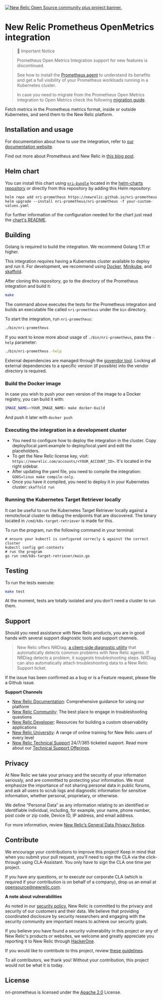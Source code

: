 <a href="https://opensource.newrelic.com/oss-category/#community-plus"><picture><source media="(prefers-color-scheme: dark)" srcset="https://github.com/newrelic/opensource-website/raw/main/src/images/categories/dark/Community_Plus.png"><source media="(prefers-color-scheme: light)" srcset="https://github.com/newrelic/opensource-website/raw/main/src/images/categories/Community_Plus.png"><img alt="New Relic Open Source community plus project banner." src="https://github.com/newrelic/opensource-website/raw/main/src/images/categories/Community_Plus.png"></picture></a>

# New Relic Prometheus OpenMetrics integration

> 🚧 Important Notice
> 
> Prometheus Open Metrics Integration support for new features is discontinued.
>
> See how to install the [Prometheus agent](https://docs.newrelic.com/docs/infrastructure/prometheus-integrations/install-configure-prometheus-agent/install-prometheus-agent/) to understand its benefits and get a full visibility of your Prometheus workloads running in a Kubernetes cluster.
>
> In case you need to migrate from the Prometheus Open Metrics integration to Open Metrics check the following [migration guide](https://docs.newrelic.com/docs/infrastructure/prometheus-integrations/install-configure-prometheus-agent/migration-guide/).

Fetch metrics in the Prometheus metrics format, inside or outside Kubernetes, and send them to the New Relic platform.

## Installation and usage

For documentation about how to use the integration, refer to [our documentation website](https://docs.newrelic.com/docs/new-relic-prometheus-openmetrics-integration-kubernetes).

Find out more about Prometheus and New Relic in [this blog post](https://blog.newrelic.com/product-news/how-to-monitor-prometheus-metrics/).

## Helm chart

You can install this chart using [`nri-bundle`](https://github.com/newrelic/helm-charts/tree/master/charts/nri-bundle) located in the
[helm-charts repository](https://github.com/newrelic/helm-charts) or directly from this repository by adding this Helm repository:

```shell
helm repo add nri-prometheus https://newrelic.github.io/nri-prometheus
helm upgrade --install nri-prometheus/nri-prometheus -f your-custom-values.yaml
```

For further information of the configuration needed for the chart just read the [chart's README](/charts/nri-prometheus/README.md).

## Building

Golang is required to build the integration. We recommend Golang 1.11 or higher.

This integration requires having a Kubernetes cluster available to deploy and run it. For development, we recommend using [Docker](https://docs.docker.com/install/), [Minikube](https://minikube.sigs.k8s.io/docs/start/), and [skaffold](https://skaffold.dev/docs/getting-started/#installing-skaffold).

After cloning this repository, go to the directory of the Prometheus integration and build it:

```bash
make
```

The command above executes the tests for the Prometheus integration and builds an executable file called `nri-prometheus` under the `bin` directory.

To start the integration, run `nri-prometheus`:

```bash
./bin/nri-prometheus
```

If you want to know more about usage of `./bin/nri-prometheus`, pass the `-help` parameter:

```bash
./bin/nri-prometheus -help
```

External dependencies are managed through the [govendor tool](https://github.com/kardianos/govendor). Locking all external dependencies to a specific version (if possible) into the vendor directory is required.

### Build the Docker image

In case you wish to push your own version of the image to a Docker registry, you can build it with:

```bash
IMAGE_NAME=<YOUR_IMAGE_NAME> make docker-build
```

And push it later with `docker push`

### Executing the integration in a development cluster

- You need to configure how to deploy the integration in the cluster. Copy deploy/local.yaml.example to deploy/local.yaml and edit the placeholders.
- To get the New Relic license key, visit:
   `https://newrelic.com/accounts/<YOUR_ACCOUNT_ID>`. It's located in the right sidebar.
- After updating the yaml file, you need to compile the integration: `GOOS=linux make compile-only`.
- Once you have it compiled, you need to deploy it in your Kubernetes cluster: `skaffold run`

### Running the Kubernetes Target Retriever locally

It can be useful to run the Kubernetes Target Retriever locally against a remote/local cluster to debug the endpoints that are discovered. The binary located in `/cmd/k8s-target-retriever` is made for this.

To run the program, run the following command in your terminal:

```shell script
# ensure your kubectl is configured correcly & against the correct cluster
kubectl config get-contexts
# run the program
go run cmd/k8s-target-retriever/main.go
```

## Testing

To run the tests execute:

```bash
make test
```

At the moment, tests are totally isolated and you don't need a cluster to run them.

## Support

Should you need assistance with New Relic products, you are in good hands with several support diagnostic tools and support channels.

> New Relic offers NRDiag, [a client-side diagnostic utility](https://docs.newrelic.com/docs/using-new-relic/cross-product-functions/troubleshooting/new-relic-diagnostics) that automatically detects common problems with New Relic agents. If NRDiag detects a problem, it suggests troubleshooting steps. NRDiag can also automatically attach troubleshooting data to a New Relic Support ticket.

If the issue has been confirmed as a bug or is a Feature request, please file a Github issue.

**Support Channels**

- [New Relic Documentation](https://docs.newrelic.com): Comprehensive guidance for using our platform
- [New Relic Community](https://discuss.newrelic.com): The best place to engage in troubleshooting questions
- [New Relic Developer](https://developer.newrelic.com/): Resources for building a custom observability applications
- [New Relic University](https://learn.newrelic.com/): A range of online training for New Relic users of every level
- [New Relic Technical Support](https://support.newrelic.com/) 24/7/365 ticketed support. Read more about our [Technical Support Offerings](https://docs.newrelic.com/docs/licenses/license-information/general-usage-licenses/support-plan).

## Privacy

At New Relic we take your privacy and the security of your information seriously, and are committed to protecting your information. We must emphasize the importance of not sharing personal data in public forums, and ask all users to scrub logs and diagnostic information for sensitive information, whether personal, proprietary, or otherwise.

We define “Personal Data” as any information relating to an identified or identifiable individual, including, for example, your name, phone number, post code or zip code, Device ID, IP address, and email address.

For more information, review [New Relic’s General Data Privacy Notice](https://newrelic.com/termsandconditions/privacy).

## Contribute

We encourage your contributions to improve this project! Keep in mind that when you submit your pull request, you'll need to sign the CLA via the click-through using CLA-Assistant. You only have to sign the CLA one time per project.

If you have any questions, or to execute our corporate CLA (which is required if your contribution is on behalf of a company), drop us an email at opensource@newrelic.com.

**A note about vulnerabilities**

As noted in our [security policy](../../security/policy), New Relic is committed to the privacy and security of our customers and their data. We believe that providing coordinated disclosure by security researchers and engaging with the security community are important means to achieve our security goals.

If you believe you have found a security vulnerability in this project or any of New Relic's products or websites, we welcome and greatly appreciate you reporting it to New Relic through [HackerOne](https://hackerone.com/newrelic).

If you would like to contribute to this project, review [these guidelines](./CONTRIBUTING.md).

To all contributors, we thank you!  Without your contribution, this project would not be what it is today.

## License

nri-prometheus is licensed under the [Apache 2.0](http://apache.org/licenses/LICENSE-2.0.txt) License.
